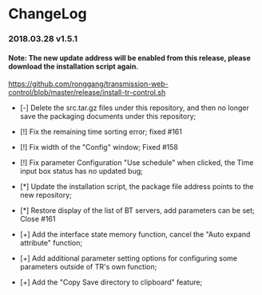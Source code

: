 # ChangeLog

### 2018.03.28 v1.5.1
#### Note: The new update address will be enabled from this release, please download the installation script again. 

https://github.com/ronggang/transmission-web-control/blob/master/release/install-tr-control.sh

* [-] Delete the src.tar.gz files under this repository, and then no longer save the packaging documents under this repository; 

* [!] Fix the remaining time sorting error; fixed #161
* [!] Fix width of the "Config" window; Fixed #158
* [!] Fix parameter Configuration "Use schedule" when clicked, the Time input box status has no updated bug;

* [*] Update the installation script, the package file address points to the new repository;
* [*] Restore display of the list of BT servers, add parameters can be set; Close #161

* [+] Add the interface state memory function, cancel the "Auto expand attribute" function;
* [+] Add additional parameter setting options for configuring some parameters outside of TR's own function; 
* [+] Add the "Copy Save directory to clipboard" feature;